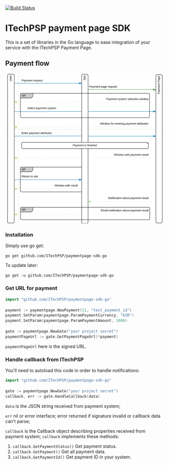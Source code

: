 [![Build Status](https://travis-ci.com/ITechPSP/paymentpage-sdk-go.svg?branch=main)](https://travis-ci.com/ITechPSP/paymentpage-sdk-go)

# ITechPSP payment page SDK

This is a set of libraries in the Go language to ease integration of your service
with the ITechPSP Payment Page.

## Payment flow

![Payment flow](flow.png)

### Installation

Simply use go get:

`go get github.com/ITechPSP/paymentpage-sdk-go`

To update later:

`go get -u github.com/ITechPSP/paymentpage-sdk-go`

### Get URL for payment

```go
import "github.com/ITechPSP/paymentpage-sdk-go"

payment := paymentpage.NewPayment(11, "test_payment_id")
payment.SetParam(paymentpage.ParamPaymentCurrency, "EUR")
payment.SetParam(paymentpage.ParamPaymentAmount, 1000)

gate := paymentpage.NewGate("your project secret")
paymentPageUrl := gate.GetPaymentPageUrl(*payment)
``` 

`paymentPageUrl` here is the signed URL.

### Handle callback from ITechPSP

You'll need to autoload this code in order to handle notifications:

```go
import "github.com/ITechPSP/paymentpage-sdk-go"

gate := paymentpage.NewGate("your project secret")
callback, err := gate.HandleCallback(data)
```

`data` is the JSON string received from payment system;

`err` nil or error interface; error returned if signature invalid or callback data can't parse;

`callback` is the Callback object describing properties received from payment system;
`callback` implements these methods: 
1. `callback.GetPaymentStatus()`
    Get payment status.
2. `callback.GetPayment()`
    Get all payment data.
3. `callback.GetPaymentId()`
    Get payment ID in your system.
